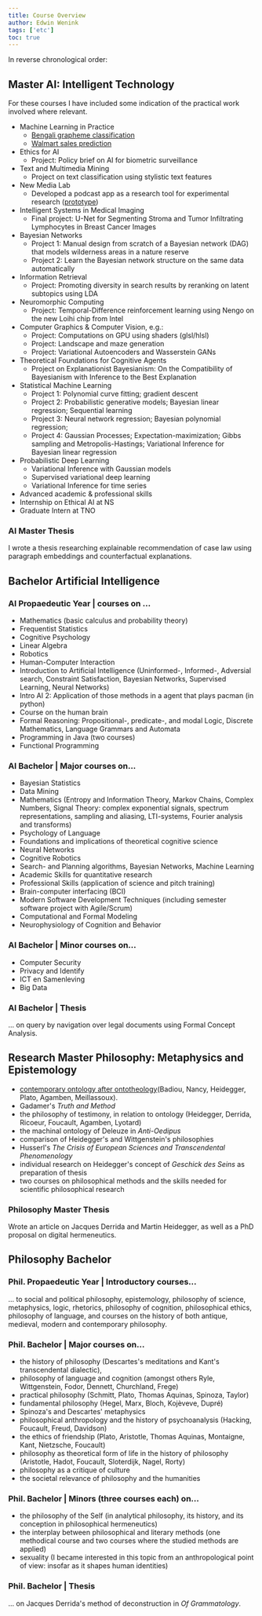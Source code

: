```yaml
---
title: Course Overview
author: Edwin Wenink
tags: ['etc']
toc: true
---
```


In reverse chronological order:

## Master AI: Intelligent Technology

For these courses I have included some indication of the practical work involved where relevant.

- Machine Learning in Practice
    * [Bengali grapheme classification](https://www.kaggle.com/competitions/bengaliai-cv19)
    * [Walmart sales prediction](https://www.kaggle.com/competitions/m5-forecasting-accuracy)
- Ethics for AI
    * Project: Policy brief on AI for biometric surveillance
- Text and Multimedia Mining
    * Project on text classification using stylistic text features
- New Media Lab
    * Developed a podcast app as a research tool for experimental research ([prototype](https://nml-podcast-transcription.vercel.app/home))
- Intelligent Systems in Medical Imaging 
    * Final project: U-Net for Segmenting Stroma and Tumor Infiltrating Lymphocytes in Breast Cancer Images
- Bayesian Networks
    * Project 1: Manual design from scratch of a Bayesian network (DAG) that models wilderness areas in a nature reserve
    * Project 2: Learn the Bayesian network structure on the same data automatically  
- Information Retrieval
    * Project: Promoting diversity in search results by reranking on latent subtopics using LDA
- Neuromorphic Computing
    * Project: Temporal-Difference reinforcement learning using Nengo on the new Loihi chip from Intel
- Computer Graphics & Computer Vision, e.g.:
    * Project: Computations on GPU using shaders (glsl/hlsl)
    * Project: Landscape and maze generation
    * Project: Variational Autoencoders and Wasserstein GANs
- Theoretical Foundations for Cognitive Agents
    * Project on Explanationist Bayesianism: On the Compatibility of Bayesianism with Inference to the Best Explanation
- Statistical Machine Learning
    - Project 1: Polynomial curve fitting; gradient descent
    - Project 2: Probabilistic generative models; Bayesian linear regression; Sequential learning
    - Project 3: Neural network regression; Bayesian polynomial regression; 
    - Project 4: Gaussian Processes; Expectation-maximization; Gibbs sampling and Metropolis-Hastings; Variational Inference for Bayesian linear regression
- Probabilistic Deep Learning
    * Variational Inference with Gaussian models
    * Supervised variational deep learning
    * Variational Inference for time series
- Advanced academic & professional skills
- Internship on Ethical AI at NS
- Graduate Intern at TNO

### AI Master Thesis

I wrote a thesis researching explainable recommendation of case law using paragraph embeddings and counterfactual explanations.



## Bachelor Artificial Intelligence ##

### AI Propaedeutic Year | courses on ...

- Mathematics (basic calculus and probability theory)
- Frequentist Statistics
- Cognitive Psychology
- Linear Algebra
- Robotics
- Human-Computer Interaction
- Introduction to Artificial Intelligence (Uninformed-, Informed-, Adversial search, Constraint Satisfaction, Bayesian Networks, Supervised Learning, Neural Networks)
- Intro AI 2: Application of those methods in a agent that plays pacman (in python)
- Course on the human brain
- Formal Reasoning: Propositional-, predicate-, and modal Logic, Discrete Mathematics, Language Grammars and Automata
- Programming in Java (two courses)
- Functional Programming

### AI Bachelor</b> | Major courses on...

 - Bayesian Statistics
 - Data Mining
 - Mathematics (Entropy and Information Theory, Markov Chains, Complex Numbers, Signal Theory: complex exponential signals, spectrum representations, sampling and aliasing, LTI-systems, Fourier analysis and transforms)
 - Psychology of Language
 - Foundations and implications of theoretical cognitive science
 - Neural Networks
 - Cognitive Robotics
 - Search- and Planning algorithms, Bayesian Networks, Machine Learning
 - Academic Skills for quantitative research
 - Professional Skills (application of science and pitch training) 
 - Brain-computer interfacing (BCI)
 - Modern Software Development Techniques (including semester software project with Agile/Scrum)
 - Computational and Formal Modeling
 - Neurophysiology of Cognition and Behavior


### AI Bachelor | Minor courses on...

- Computer Security
- Privacy and Identify
- ICT en Samenleving
- Big Data

### AI Bachelor | Thesis

... on query by navigation over legal documents using Formal Concept Analysis.

## Research Master Philosophy: Metaphysics and Epistemology

 - [contemporary ontology after ontotheology](https://www.dupress.duq.edu/products/ontology-after-ontotheology-plurality-event-and-contingency-in-contemporary-philosophy)(Badiou, Nancy, Heidegger, Plato, Agamben, Meillassoux).
 - Gadamer's *Truth and Method*
 - the philosophy of testimony, in relation to ontology (Heidegger, Derrida, Ricoeur, Foucault, Agamben, Lyotard)
 - the machinal ontology of Deleuze in *Anti-Oedipus*
 - comparison of Heidegger's and Wittgenstein's philosophies
 - Husserl's *The Crisis of European Sciences and Transcendental Phenomenology*
 - individual research on Heidegger's concept of *Geschick des Seins* as preparation of thesis
 - two courses on philosophical methods and the skills needed for scientific philosophical research


### Philosophy Master Thesis

Wrote an article on Jacques Derrida and Martin Heidegger, as well as a PhD proposal on digital hermeneutics.


## Philosophy Bachelor

### Phil. Propaedeutic Year | Introductory courses...

... to social and political philosophy, epistemology, philosophy of science, metaphysics, logic, rhetorics, philosophy of cognition, philosophical ethics, philosophy of language, and courses on the history of both antique, medieval, modern and contemporary philosophy. 

### Phil. Bachelor | Major courses on...

- the history of philosophy (Descartes's meditations and Kant's transcendental dialectic),
- philosophy of language and cognition (amongst others Ryle, Wittgenstein, Fodor, Dennett, Churchland, Frege)
- practical philosophy (Schmitt, Plato, Thomas Aquinas, Spinoza, Taylor)
- fundamental philosophy (Hegel, Marx, Bloch, Kojèveve, Dupré)
- Spinoza's and Descartes' metaphysics
- philosophical anthropology and the history of psychoanalysis (Hacking, Foucault, Freud, Davidson)
- the ethics of friendship (Plato, Aristotle, Thomas Aquinas, Montaigne, Kant, Nietzsche, Foucault)
- philosophy as theoretical form of life in the history of philosophy (Aristotle, Hadot, Foucault, Sloterdijk, Nagel, Rorty)
- philosophy as a critique of culture
- the societal relevance of philosophy and the humanities</li>


### Phil. Bachelor | Minors (three courses each) on...

- the philosophy of the Self (in analytical philosophy, its history, and its conception in philosophical hermeneutics)
- the interplay between philosophical and literary methods (one methodical course and two courses where the studied methods are applied)
- sexuality (I became interested in this topic from an anthropological point of view: insofar as it shapes human identities)

### Phil. Bachelor | Thesis 

... on Jacques Derrida's method of deconstruction in *Of Grammatology*.


